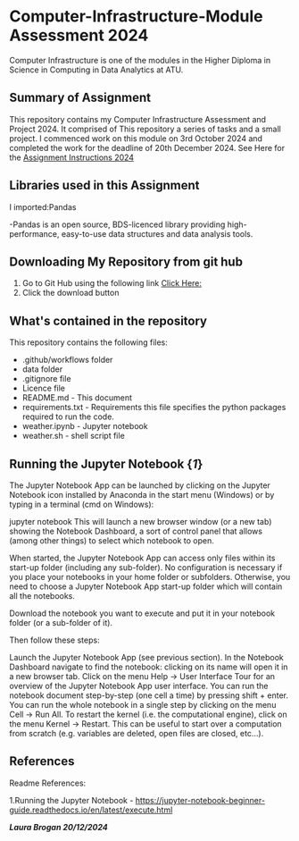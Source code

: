 # Computer-Infrastructure-Module Assessment 2024

Computer Infrastructure is one of the modules in the Higher Diploma in Science in Computing in Data Analytics at ATU.

## Summary of Assignment
This repository contains my Computer Infrastructure Assessment and Project 2024. It comprised of This repository a series of tasks and a small project.  I commenced work on this module on 3rd October 2024 and completed the work for the deadline of 20th December 2024.
See Here for the [Assignment Instructions 2024](https://github.com/ianmcloughlin/2425_computer_infrastructure?tab=readme-ov-file#)

## Libraries used in this Assignment
I imported:Pandas

-Pandas is an open source, BDS-licenced library providing high-performance, easy-to-use data structures and data analysis tools.


## Downloading My Repository from git hub
1. Go to Git Hub using the following link [Click Here:](https://github.com/LauraBrogan/computer-infrastructure-2024)
2. Click the download button
## What's contained in the repository
This repository contains the following files:

+ .github/workflows folder
+ data folder
+ .gitignore file
+ Licence file
+ README.md - This document
+ requirements.txt - Requirements this file specifies the python packages required to run the code. 
+ weather.ipynb - Jupyter notebook
+ weather.sh - shell script file

 
## Running the Jupyter Notebook {*1*}
The Jupyter Notebook App can be launched by clicking on the Jupyter Notebook icon installed by Anaconda in the start menu (Windows) or by typing in a terminal (cmd on Windows):

jupyter notebook This will launch a new browser window (or a new tab) showing the Notebook Dashboard, a sort of control panel that allows (among other things) to select which notebook to open.

When started, the Jupyter Notebook App can access only files within its start-up folder (including any sub-folder). No configuration is necessary if you place your notebooks in your home folder or subfolders. Otherwise, you need to choose a Jupyter Notebook App start-up folder which will contain all the notebooks.

Download the notebook you want to execute and put it in your notebook folder (or a sub-folder of it).

Then follow these steps:

Launch the Jupyter Notebook App (see previous section). In the Notebook Dashboard navigate to find the notebook: clicking on its name will open it in a new browser tab. Click on the menu Help -> User Interface Tour for an overview of the Jupyter Notebook App user interface. You can run the notebook document step-by-step (one cell a time) by pressing shift + enter. You can run the whole notebook in a single step by clicking on the menu Cell -> Run All. To restart the kernel (i.e. the computational engine), click on the menu Kernel -> Restart. This can be useful to start over a computation from scratch (e.g. variables are deleted, open files are closed, etc…).


## References 

Readme References:

1.Running the Jupyter Notebook -  https://jupyter-notebook-beginner-guide.readthedocs.io/en/latest/execute.html

***Laura Brogan 20/12/2024***